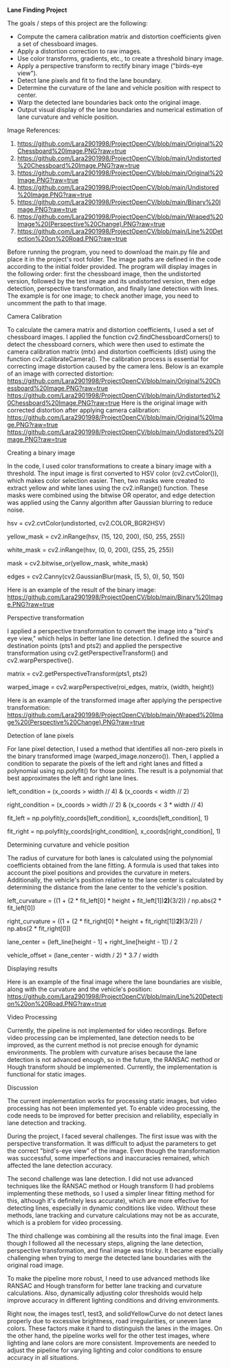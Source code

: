 **Lane Finding Project**


The goals / steps of this project are the following:

* Compute the camera calibration matrix and distortion coefficients given a set of chessboard images.
* Apply a distortion correction to raw images.
* Use color transforms, gradients, etc., to create a threshold binary image.
* Apply a perspective transform to rectify binary image ("birds-eye view").
* Detect lane pixels and fit to find the lane boundary.
* Determine the curvature of the lane and vehicle position with respect to center.
* Warp the detected lane boundaries back onto the original image.
* Output visual display of the lane boundaries and numerical estimation of lane curvature and vehicle position.


Image References:

1. https://github.com/Lara2901998/ProjectOpenCV/blob/main/Original%20Chessboard%20Image.PNG?raw=true
2. https://github.com/Lara2901998/ProjectOpenCV/blob/main/Undistorted%20Chessboard%20Image.PNG?raw=true
3. https://github.com/Lara2901998/ProjectOpenCV/blob/main/Original%20Image.PNG?raw=true
4. https://github.com/Lara2901998/ProjectOpenCV/blob/main/Undistored%20Image.PNG?raw=true
5. https://github.com/Lara2901998/ProjectOpenCV/blob/main/Binary%20Image.PNG?raw=true
6. https://github.com/Lara2901998/ProjectOpenCV/blob/main/Wraped%20Image%20(Perspective%20Change).PNG?raw=true
7. https://github.com/Lara2901998/ProjectOpenCV/blob/main/Line%20Detection%20on%20Road.PNG?raw=true


Before running the program, you need to download the main.py file and place it in the project's root folder. The image paths are defined in the code according to the initial folder provided.
The program will display images in the following order: first the chessboard image, then the undistorted version, followed by the test image and its undistorted version, then edge detection, perspective transformation, and finally lane detection with lines. The example is for one image; to check another image, you need to uncomment the path to that image.


Camera Calibration

To calculate the camera matrix and distortion coefficients, I used a set of chessboard images. I applied the function cv2.findChessboardCorners() to detect the chessboard corners, which were then used to estimate the camera calibration matrix (mtx) and distortion coefficients (dist) using the function cv2.calibrateCamera(). The calibration process is essential for correcting image distortion caused by the camera lens. Below is an example of an image with corrected distortion:
https://github.com/Lara2901998/ProjectOpenCV/blob/main/Original%20Chessboard%20Image.PNG?raw=true
https://github.com/Lara2901998/ProjectOpenCV/blob/main/Undistorted%20Chessboard%20Image.PNG?raw=true
Here is the original image with corrected distortion after applying camera calibration:
https://github.com/Lara2901998/ProjectOpenCV/blob/main/Original%20Image.PNG?raw=true
https://github.com/Lara2901998/ProjectOpenCV/blob/main/Undistored%20Image.PNG?raw=true


Creating a binary image

In the code, I used color transformations to create a binary image with a threshold. The input image is first converted to HSV color (cv2.cvtColor()), which makes color selection easier. Then, two masks were created to extract yellow and white lanes using the cv2.inRange() function. These masks were combined using the bitwise OR operator, and edge detection was applied using the Canny algorithm after Gaussian blurring to reduce noise.

hsv = cv2.cvtColor(undistorted, cv2.COLOR_BGR2HSV)

yellow_mask = cv2.inRange(hsv, (15, 120, 200), (50, 255, 255))

white_mask = cv2.inRange(hsv, (0, 0, 200), (255, 25, 255))

mask = cv2.bitwise_or(yellow_mask, white_mask)

edges = cv2.Canny(cv2.GaussianBlur(mask, (5, 5), 0), 50, 150)

Here is an example of the result of the binary image:
https://github.com/Lara2901998/ProjectOpenCV/blob/main/Binary%20Image.PNG?raw=true


Perspective transformation

I applied a perspective transformation to convert the image into a "bird's eye view," which helps in better lane line detection. I defined the source and destination points (pts1 and pts2) and applied the perspective transformation using cv2.getPerspectiveTransform() and cv2.warpPerspective().

matrix = cv2.getPerspectiveTransform(pts1, pts2)

warped_image = cv2.warpPerspective(roi_edges, matrix, (width, height))

Here is an example of the transformed image after applying the perspective transformation:
https://github.com/Lara2901998/ProjectOpenCV/blob/main/Wraped%20Image%20(Perspective%20Change).PNG?raw=true


Detection of lane pixels

For lane pixel detection, I used a method that identifies all non-zero pixels in the binary transformed image (warped_image.nonzero()). Then, I applied a condition to separate the pixels of the left and right lanes and fitted a polynomial using np.polyfit() for those points. The result is a polynomial that best approximates the left and right lane lines.

left_condition = (x_coords > width // 4) & (x_coords < width // 2)

right_condition = (x_coords > width // 2) & (x_coords < 3 * width // 4)

fit_left = np.polyfit(y_coords[left_condition], x_coords[left_condition], 1)

fit_right = np.polyfit(y_coords[right_condition], x_coords[right_condition], 1)

Determining curvature and vehicle position

The radius of curvature for both lanes is calculated using the polynomial coefficients obtained from the lane fitting. A formula is used that takes into account the pixel positions and provides the curvature in meters. Additionally, the vehicle's position relative to the lane center is calculated by determining the distance from the lane center to the vehicle's position.

left_curvature = ((1 + (2 * fit_left[0] * height + fit_left[1])**2)**(3/2)) / np.abs(2 * fit_left[0])

right_curvature = ((1 + (2 * fit_right[0] * height + fit_right[1])**2)**(3/2)) / np.abs(2 * fit_right[0])

lane_center = (left_line[height - 1] + right_line[height - 1]) / 2

vehicle_offset = (lane_center - width / 2) * 3.7 / width


Displaying results

Here is an example of the final image where the lane boundaries are visible, along with the curvature and the vehicle's position:
https://github.com/Lara2901998/ProjectOpenCV/blob/main/Line%20Detection%20on%20Road.PNG?raw=true


Video Processing

Currently, the pipeline is not implemented for video recordings. Before video processing can be implemented, lane detection needs to be improved, as the current method is not precise enough for dynamic environments. The problem with curvature arises because the lane detection is not advanced enough, so in the future, the RANSAC method or Hough transform should be implemented. Currently, the implementation is functional for static images.


Discussion

The current implementation works for processing static images, but video processing has not been implemented yet. To enable video processing, the code needs to be improved for better precision and reliability, especially in lane detection and tracking.

During the project, I faced several challenges. The first issue was with the perspective transformation. It was difficult to adjust the parameters to get the correct "bird's-eye view" of the image. Even though the transformation was successful, some imperfections and inaccuracies remained, which affected the lane detection accuracy.

The second challenge was lane detection. I did not use advanced techniques like the RANSAC method or Hough transform (I had problems implementing these methods, so I used a simpler linear fitting method for this, although it's definitely less accurate), which are more effective for detecting lines, especially in dynamic conditions like video. Without these methods, lane tracking and curvature calculations may not be as accurate, which is a problem for video processing.

The third challenge was combining all the results into the final image. Even though I followed all the necessary steps, aligning the lane detection, perspective transformation, and final image was tricky. It became especially challenging when trying to merge the detected lane boundaries with the original road image.

To make the pipeline more robust, I need to use advanced methods like RANSAC and Hough transform for better lane tracking and curvature calculations. Also, dynamically adjusting color thresholds would help improve accuracy in different lighting conditions and driving environments.

Right now, the images test1, test3, and solidYellowCurve do not detect lanes properly due to excessive brightness, road irregularities, or uneven lane colors. These factors make it hard to distinguish the lanes in the images. On the other hand, the pipeline works well for the other test images, where lighting and lane colors are more consistent. Improvements are needed to adjust the pipeline for varying lighting and color conditions to ensure accuracy in all situations.

